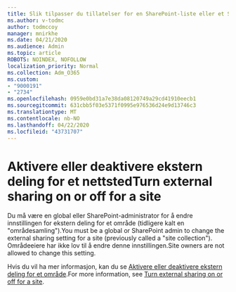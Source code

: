 ```yaml
---
title: Slik tilpasser du tillatelser for en SharePoint-liste eller et SharePoint-bibliotek
ms.author: v-todmc
author: todmccoy
manager: mnirkhe
ms.date: 04/21/2020
ms.audience: Admin
ms.topic: article
ROBOTS: NOINDEX, NOFOLLOW
localization_priority: Normal
ms.collection: Adm_O365
ms.custom:
- "9000191"
- "2734"
ms.openlocfilehash: 0959e0bd31a7e38da08120749a29cd41910eecb1
ms.sourcegitcommit: 631cbb5f03e5371f0995e976536d24e9d13746c3
ms.translationtype: MT
ms.contentlocale: nb-NO
ms.lasthandoff: 04/22/2020
ms.locfileid: "43731707"
---
```

# <a name="turn-external-sharing-on-or-off-for-a-site"></a><span data-ttu-id="dfc86-102">Aktivere eller deaktivere ekstern deling for et nettsted</span><span class="sxs-lookup"><span data-stu-id="dfc86-102">Turn external sharing on or off for a site</span></span>

<span data-ttu-id="dfc86-103">Du må være en global eller SharePoint-administrator for å endre innstillingen for ekstern deling for et område (tidligere kalt en "områdesamling").</span><span class="sxs-lookup"><span data-stu-id="dfc86-103">You must be a global or SharePoint admin to change the external sharing setting for a site (previously called a "site collection").</span></span> <span data-ttu-id="dfc86-104">Områdeeiere har ikke lov til å endre denne innstillingen.</span><span class="sxs-lookup"><span data-stu-id="dfc86-104">Site owners are not allowed to change this setting.</span></span> 

<span data-ttu-id="dfc86-105">Hvis du vil ha mer informasjon, kan du se [Aktivere eller deaktivere ekstern deling for et område](https://docs.microsoft.com/sharepoint/change-external-sharing-site).</span><span class="sxs-lookup"><span data-stu-id="dfc86-105">For more information, see [Turn external sharing on or off for a site](https://docs.microsoft.com/sharepoint/change-external-sharing-site).</span></span>
